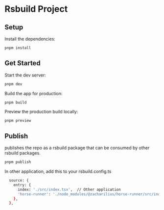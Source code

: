 # Rsbuild Project

## Setup

Install the dependencies:

```bash
pnpm install
```

## Get Started

Start the dev server:

```bash
pnpm dev
```

Build the app for production:

```bash
pnpm build
```

Preview the production build locally:

```bash
pnpm preview
```

## Publish

publishes the repo as a rsbuild package that can be consumed by other rsbuild packages.

```bash
pnpm publish
```

In other application, add this to your rsbuild.config.ts
```bash
  source: {
    entry: {
      index: './src/index.tsx',  // Other application
      'horse-runner': './node_modules/@zacharilius/horse-runner/src/index.ts',
    },
  },
```